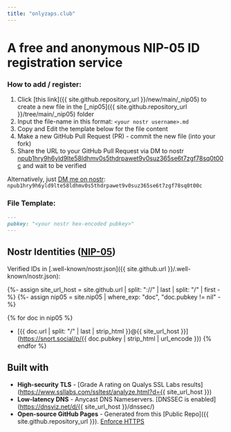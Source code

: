 ```yaml
---
title: "onlyzaps.club"
---
```

# A free and anonymous NIP-05 ID registration service

### How to add / register:
1. Click [this link]({{ site.github.repository_url }}/new/main/_nip05) to create a new file in the [_nip05]({{ site.github.repository_url }}/tree/main/_nip05) folder
  1. Input the file-name in this format: `<your nostr username>.md`
  1. Copy and Edit the template below for the file content
1. Make a new GitHub Pull Request (PR) - commit the new file (into your fork)
1. Share the URL to your GitHub Pull Request via DM to nostr [npub1hry9h6yld9lte58ldhmv0s5thdrpawet9v0suz365se6t7zgf78sq0t00c](https://dsh.re/a9ff9) and wait to be 
verified

Alternatively, just [DM me on nostr](https://dsh.re/a9ff9): `npub1hry9h6yld9lte58ldhmv0s5thdrpawet9v0suz365se6t7zgf78sq0t00c`

### File Template:
```md
---
pubkey: "<your nostr hex-encoded pubkey>"
---
```


## Nostr Identities ([NIP-05](https://nostr.how/en/guides/get-verified#self-hosted))

Verified IDs in [.well-known/nostr.json]({{ site.github.url }}/.well-known/nostr.json):

{%- assign site_url_host = site.github.url | split: "://" | last | split: "/" | first -%}
{%- assign nip05 = site.nip05 | where_exp: "doc", "doc.pubkey != nil" -%}

{% for doc in nip05 %}
  * [{{ doc.url | split: "/" | last | strip_html }}@{{ site_url_host }}](https://snort.social/p/{{ doc.pubkey | strip_html | url_encode }})
{% endfor %}


## Built with
- **High-security TLS** - [Grade A rating on Qualys SSL Labs results](https://www.ssllabs.com/ssltest/analyze.html?d={{ site_url_host }}) 
- **Low-latency DNS** - Anycast DNS Nameservers. [DNSSEC is enabled](https://dnsviz.net/d/{{ site_url_host }}/dnssec/)
- **Open-source GitHub Pages** - Generated from this [Public Repo]({{ site.github.repository_url }}). [Enforce HTTPS](https://docs.github.com/en/pages/getting-started-with-github-pages/securing-your-github-pages-site-with-https)
